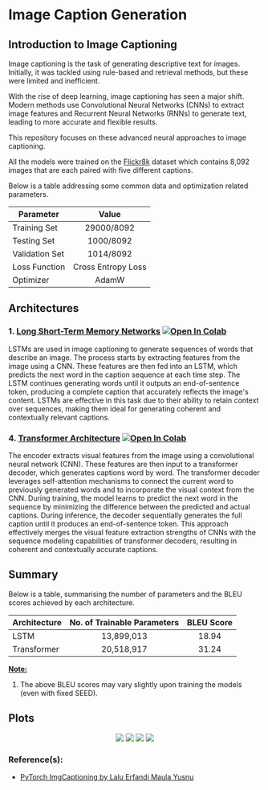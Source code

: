 # Image Caption Generation

## Introduction to Image Captioning

Image captioning is the task of generating descriptive text for images. Initially, it was tackled using rule-based and retrieval methods, but these were limited and inefficient.

With the rise of deep learning, image captioning has seen a major shift. Modern methods use Convolutional Neural Networks (CNNs) to extract image features and Recurrent Neural Networks (RNNs) to generate text, leading to more accurate and flexible results.

This repository focuses on these advanced neural approaches to image captioning.

All the models were trained on the [Flickr8k](https://www.kaggle.com/datasets/adityajn105/flickr8k) dataset which contains 8,092 images that are each paired with five different captions.

Below is a table addressing some common data and optimization related parameters.

| Parameter      |       Value        |
| -------------- |:------------------:|
| Training Set   |    29000/8092     |
| Testing Set    |     1000/8092     |
| Validation Set |     1014/8092     |
| Loss Function  | Cross Entropy Loss |
| Optimizer      |       AdamW        |

## Architectures

### 1. [Long Short-Term Memory Networks](https://github.com/IvLabs/Natural-Language-Processing/blob/master/neural_machine_translation/notebooks/Seq2Seq.ipynb) [![Open In Colab](https://colab.research.google.com/assets/colab-badge.svg)](https://colab.research.google.com/drive/1QaoSKUbLy4ViHnJsl3m3H6xEemDdowkL?usp=sharing)
LSTMs are used in image captioning to generate sequences of words that describe an image. The process starts by extracting features from the image using a CNN. These features are then fed into an LSTM, which predicts the next word in the caption sequence at each time step. The LSTM continues generating words until it outputs an end-of-sentence token, producing a complete caption that accurately reflects the image's content. LSTMs are effective in this task due to their ability to retain context over sequences, making them ideal for generating coherent and contextually relevant captions.

### 4. [Transformer Architecture](https://github.com/IvLabs/Natural-Language-Processing/blob/master/neural_machine_translation/notebooks/Attention_Is_All_You_Need.ipynb) [![Open In Colab](https://colab.research.google.com/assets/colab-badge.svg)](https://colab.research.google.com/drive/1RlDhclIlJWzcFC0iPqwbiFEuiCbYIJBG?usp=sharing)
The encoder extracts visual features from the image using a convolutional neural network (CNN). These features are then input to a transformer decoder, which generates captions word by word. The transformer decoder leverages self-attention mechanisms to connect the current word to previously generated words and to incorporate the visual context from the CNN. During training, the model learns to predict the next word in the sequence by minimizing the difference between the predicted and actual captions. During inference, the decoder sequentially generates the full caption until it produces an end-of-sentence token. This approach effectively merges the visual feature extraction strengths of CNNs with the sequence modeling capabilities of transformer decoders, resulting in coherent and contextually accurate captions.

## Summary
Below is a table, summarising the number of parameters and the BLEU scores achieved by each architecture.

| Architecture                        | No. of Trainable Parameters | BLEU Score |
| ----------------------------------- |:---------------------------:|:----------:|
| LSTM                                |         13,899,013          |   18.94    |
| Transformer                         |         20,518,917          |   31.24    |

<ins>**Note:**</ins>
1. The above BLEU scores may vary slightly upon training the models (even with fixed SEED).

## Plots
<p align="center">
  <img src = "https://github.com/IvLabs/Natural-Language-Processing/blob/master/neural_machine_translation/plots/Seq2Seq.jpeg?raw=true"/>
  <img src = "https://github.com/IvLabs/Natural-Language-Processing/blob/master/neural_machine_translation/plots/Seq2Seq_with_Attention.jpeg?raw=true"/> 
  <img src = "https://github.com/IvLabs/Natural-Language-Processing/blob/master/neural_machine_translation/plots/Conv_Seq2Seq.jpeg?raw=true"/>
  <img src = "https://github.com/IvLabs/Natural-Language-Processing/blob/master/neural_machine_translation/plots/Transformer.jpeg?raw=true"/>
</p>

### Reference(s):
* [PyTorch ImgCaptioning by Lalu Erfandi Maula Yusnu](https://github.com/nunenuh/imgcap.pytorch/blob/main/icap/data.py)
